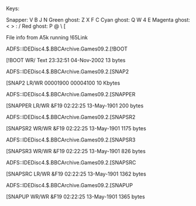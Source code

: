 Keys:

Snapper: V B J N
Green ghost: Z X F C
Cyan ghost: Q W 4 E
Magenta ghost: < > : /
Red ghost: P @ \ [


File info from A5k running !65Link


ADFS::IDEDisc4.$.BBCArchive.Games09.2.[!BOOT

[!BOOT       WR/     Text      23:32:51 04-Nov-2002   13  bytes

ADFS::IDEDisc4.$.BBCArchive.Games09.2.[SNAP2

[SNAP2       LR/WR                00001900 00004100   10 Kbytes

ADFS::IDEDisc4.$.BBCArchive.Games09.2.[SNAPPER

[SNAPPER     LR/WR   &F19      02:22:25 13-May-1901  200  bytes

ADFS::IDEDisc4.$.BBCArchive.Games09.2.[SNAPSR2

[SNAPSR2     WR/WR   &F19      02:22:25 13-May-1901 1175  bytes

ADFS::IDEDisc4.$.BBCArchive.Games09.2.[SNAPSR3

[SNAPSR3     WR/WR   &F19      02:22:25 13-May-1901  826  bytes

ADFS::IDEDisc4.$.BBCArchive.Games09.2.[SNAPSRC

[SNAPSRC     LR/WR   &F19      02:22:25 13-May-1901 1362  bytes

ADFS::IDEDisc4.$.BBCArchive.Games09.2.[SNAPUP

[SNAPUP      WR/WR   &F19      02:22:25 13-May-1901 1365  bytes
